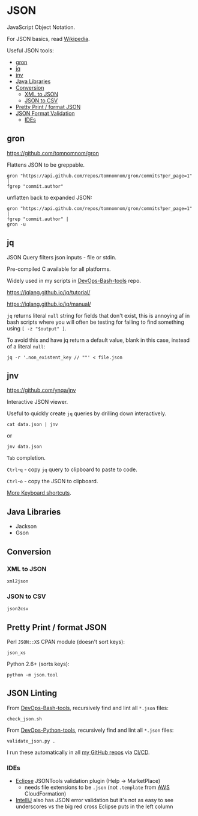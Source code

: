 # JSON

JavaScript Object Notation.

For JSON basics, read [Wikipedia](https://en.wikipedia.org/wiki/JSON).

Useful JSON tools:

<!-- INDEX_START -->

- [gron](#gron)
- [jq](#jq)
- [jnv](#jnv)
- [Java Libraries](#java-libraries)
- [Conversion](#conversion)
  - [XML to JSON](#xml-to-json)
  - [JSON to CSV](#json-to-csv)
- [Pretty Print / format JSON](#pretty-print--format-json)
- [JSON Format Validation](#json-format-validation)
  - [IDEs](#ides)

<!-- INDEX_END -->

## gron

<https://github.com/tomnomnom/gron>

Flattens JSON to be greppable.

```shell
gron "https://api.github.com/repos/tomnomnom/gron/commits?per_page=1" |
fgrep "commit.author"
```

unflatten back to expanded JSON:

```shell
gron "https://api.github.com/repos/tomnomnom/gron/commits?per_page=1" |
fgrep "commit.author" |
gron -u
```

## jq

JSON Query filters json inputs - file or stdin.

Pre-compiled C available for all platforms.

Widely used in my scripts in [DevOps-Bash-tools](devops-bash-tools.md) repo.

<https://jqlang.github.io/jq/tutorial/>

<https://jqlang.github.io/jq/manual/>

`jq` returns literal `null` string for fields that don't exist, this is annoying af in bash scripts where you will
often be testing for failing to find something using `[ -z "$output" ]`.

To avoid this and have jq return a default value, blank in this case, instead of a literal `null`:

```shell
jq -r '.non_existent_key // ""' < file.json
```

## jnv

<https://github.com/ynqa/jnv>

Interactive JSON viewer.

Useful to quickly create `jq` queries by drilling down interactively.

```shell
cat data.json | jnv
```

or

```shell
jnv data.json
```

`Tab` completion.

`Ctrl`-`q` - copy `jq` query to clipboard to paste to code.

`Ctrl`-`o` - copy the JSON to clipboard.

[More Keyboard shortcuts](https://github.com/ynqa/jnv?tab=readme-ov-file#keymap).

## Java Libraries

- Jackson
- Gson

## Conversion

### XML to JSON

```shell
xml2json
```

### JSON to CSV

```shell
json2csv
```

## Pretty Print / format JSON

Perl `JSON::XS` CPAN module (doesn't sort keys):

```shell
json_xs
```

Python 2.6+ (sorts keys):

```shell
python -m json.tool
```

## JSON Linting

From [DevOps-Bash-tools](devops-bash-tools.md), recursively find and lint all `*.json` files:

```shell
check_json.sh
```

From [DevOps-Python-tools](devops-python-tools.md), recursively find and lint all `*.json` files:

```shell
validate_json.py .
```

I run these automatically in all [my GitHub repos](https://github.com/HariSekhon) via [CI/CD](ci-cd.md).

### IDEs

- [Eclipse](editors.md#eclipse) JSONTools validation plugin (Help -> MarketPlace)
  - needs file extensions to be `.json` (not `.template` from [AWS](aws.md) CloudFormation)
- [IntelliJ](intellij.md) also has JSON error validation but it's not as easy to see underscores vs the big red cross
  Eclipse puts in the left column
